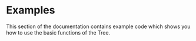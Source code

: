 # Examples

This section of the documentation contains example code which shows you how to use the basic functions of the Tree.